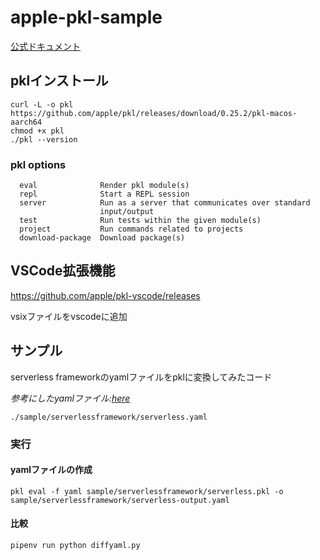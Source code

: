 # apple-pkl-sample

[公式ドキュメント](https://pkl-lang.org/main/current/index.html)

## pklインストール

```shell
curl -L -o pkl https://github.com/apple/pkl/releases/download/0.25.2/pkl-macos-aarch64
chmod +x pkl
./pkl --version
```

### pkl options

```shell
  eval              Render pkl module(s)
  repl              Start a REPL session
  server            Run as a server that communicates over standard
                    input/output
  test              Run tests within the given module(s)
  project           Run commands related to projects
  download-package  Download package(s)
```

## VSCode拡張機能

https://github.com/apple/pkl-vscode/releases

vsixファイルをvscodeに追加


## サンプル

serverless frameworkのyamlファイルをpklに変換してみたコード

*参考にしたyamlファイル:[here](https://dev.classmethod.jp/articles/serverless-yml-read-external-file/)*

`./sample/serverlessframework/serverless.yaml`

### 実行

#### yamlファイルの作成

```shell
pkl eval -f yaml sample/serverlessframework/serverless.pkl -o sample/serverlessframework/serverless-output.yaml
```

#### 比較

```shell
pipenv run python diffyaml.py
```
